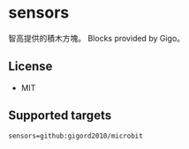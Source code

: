# sensors

智高提供的積木方塊。
Blocks provided by Gigo。

## License

* MIT


## Supported targets


```package
sensors=github:gigord2010/microbit
```
